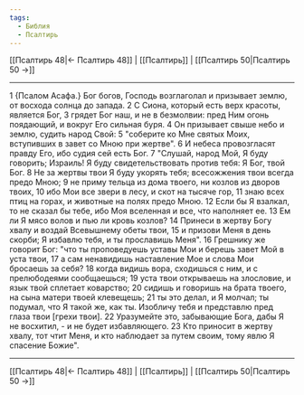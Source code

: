```yaml
---
tags:
  - Библия
  - Псалтирь
---
```

[[Псалтирь 48|← Псалтирь 48]] | [[Псалтирь]] | [[Псалтирь 50|Псалтирь 50 →]]

---
1 {Псалом Асафа.} Бог богов, Господь возглаголал и призывает землю, от восхода солнца до запада.
2 С Сиона, который есть верх красоты, является Бог,
3 грядет Бог наш, и не в безмолвии: пред Ним огонь поядающий, и вокруг Его сильная буря.
4 Он призывает свыше небо и землю, судить народ Свой:
5 "соберите ко Мне святых Моих, вступивших в завет со Мною при жертве".
6 И небеса провозгласят правду Его, ибо судия сей есть Бог.
7 "Слушай, народ Мой, Я буду говорить; Израиль! Я буду свидетельствовать против тебя: Я Бог, твой Бог.
8 Не за жертвы твои Я буду укорять тебя; всесожжения твои всегда предо Мною;
9 не приму тельца из дома твоего, ни козлов из дворов твоих,
10 ибо Мои все звери в лесу, и скот на тысяче гор,
11 знаю всех птиц на горах, и животные на полях предо Мною.
12 Если бы Я взалкал, то не сказал бы тебе, ибо Моя вселенная и все, что наполняет ее.
13 Ем ли Я мясо волов и пью ли кровь козлов?
14 Принеси в жертву Богу хвалу и воздай Всевышнему обеты твои,
15 и призови Меня в день скорби; Я избавлю тебя, и ты прославишь Меня".
16 Грешнику же говорит Бог: "что ты проповедуешь уставы Мои и берешь завет Мой в уста твои,
17 а сам ненавидишь наставление Мое и слова Мои бросаешь за себя?
18 когда видишь вора, сходишься с ним, и с прелюбодеями сообщаешься;
19 уста твои открываешь на злословие, и язык твой сплетает коварство;
20 сидишь и говоришь на брата твоего, на сына матери твоей клевещешь;
21 ты это делал, и Я молчал; ты подумал, что Я такой же, как ты. Изобличу тебя и представлю пред глаза твои [грехи твои].
22 Уразумейте это, забывающие Бога, дабы Я не восхитил, - и не будет избавляющего.
23 Кто приносит в жертву хвалу, тот чтит Меня, и кто наблюдает за путем своим, тому явлю Я спасение Божие".

---
[[Псалтирь 48|← Псалтирь 48]] | [[Псалтирь]] | [[Псалтирь 50|Псалтирь 50 →]]